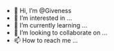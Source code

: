 - 👋 Hi, I’m @Giveness
- 👀 I’m interested in ...
- 🌱 I’m currently learning ...
- 💞️ I’m looking to collaborate on ...
- 📫 How to reach me ...

<!---
Giveness/Giveness is a ✨ special ✨ repository because its `README.md` (this file) appears on your GitHub profile.
You can click the Preview link to take a look at your changes.
--->
